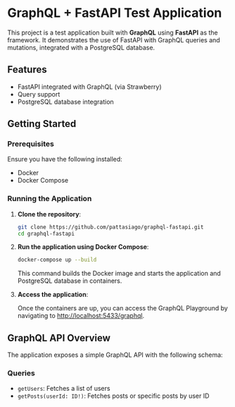 # GraphQL + FastAPI Test Application

This project is a test application built with **GraphQL** using **FastAPI** as the framework. It demonstrates the use of FastAPI with GraphQL queries and mutations, integrated with a PostgreSQL database.

## Features

- FastAPI integrated with GraphQL (via Strawberry)
- Query support
- PostgreSQL database integration

## Getting Started

### Prerequisites

Ensure you have the following installed:

- Docker
- Docker Compose

### Running the Application

1. **Clone the repository**:

    ```bash
    git clone https://github.com/pattasiago/graphql-fastapi.git
    cd graphql-fastapi
    ```

2. **Run the application using Docker Compose**:

    ```bash
    docker-compose up --build
    ```

    This command builds the Docker image and starts the application and PostgreSQL database in containers.

3. **Access the application**:

    Once the containers are up, you can access the GraphQL Playground by navigating to [http://localhost:5433/graphql](http://localhost:5433/graphql).

## GraphQL API Overview

The application exposes a simple GraphQL API with the following schema:

### Queries

- `getUsers`: Fetches a list of users
- `getPosts(userId: ID!)`: Fetches posts or specific posts by user ID